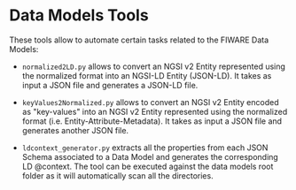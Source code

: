 # Data Models Tools

These tools allow to automate certain tasks related to the FIWARE Data Models:

* `normalized2LD.py` allows to convert an NGSI v2 Entity represented using the normalized format into an NGSI-LD Entity (JSON-LD). It takes as input a JSON file and generates a JSON-LD file. 

* `keyValues2Normalized.py` allows to convert an NGSI v2 Entity encoded as "key-values" into an NGSI v2 Entity represented using the normalized format (i.e. Entity-Attribute-Metadata). It takes as input a JSON file and generates another JSON file. 

* `ldcontext_generator.py` extracts all the properties from each JSON Schema associated to a Data Model and generates the corresponding LD @context. The tool can be executed against the data models root folder as it will automatically scan all the directories. 
